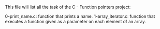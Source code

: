 This file will list all the task of the C - Function pointers project:

0-print_name.c: function that prints a name.
1-array_iterator.c: function that executes a function given as a parameter on each element of an array.
